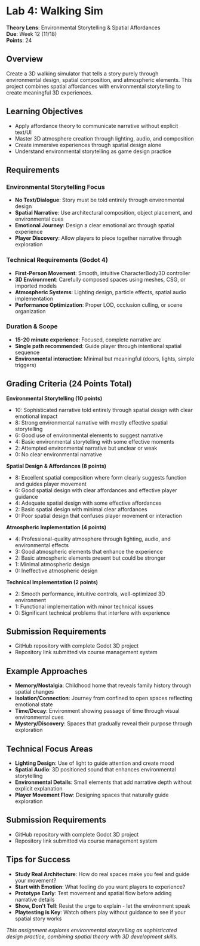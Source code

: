 # Lab 4: Walking Sim
**Theory Lens**: Environmental Storytelling & Spatial Affordances  
**Due**: Week 12 (11/18)  
**Points**: 24

## Overview
Create a 3D walking simulator that tells a story purely through environmental design, spatial composition, and atmospheric elements. This project combines spatial affordances with environmental storytelling to create meaningful 3D experiences.

## Learning Objectives
- Apply affordance theory to communicate narrative without explicit text/UI
- Master 3D atmosphere creation through lighting, audio, and composition
- Create immersive experiences through spatial design alone
- Understand environmental storytelling as game design practice

## Requirements

### Environmental Storytelling Focus
- **No Text/Dialogue**: Story must be told entirely through environmental design
- **Spatial Narrative**: Use architectural composition, object placement, and environmental cues
- **Emotional Journey**: Design a clear emotional arc through spatial experience
- **Player Discovery**: Allow players to piece together narrative through exploration

### Technical Requirements (Godot 4)
- **First-Person Movement**: Smooth, intuitive CharacterBody3D controller
- **3D Environment**: Carefully composed spaces using meshes, CSG, or imported models  
- **Atmospheric Systems**: Lighting design, particle effects, spatial audio implementation
- **Performance Optimization**: Proper LOD, occlusion culling, or scene organization

### Duration & Scope
- **15-20 minute experience**: Focused, complete narrative arc
- **Single path recommended**: Guide player through intentional spatial sequence
- **Environmental interaction**: Minimal but meaningful (doors, lights, simple triggers)

## Grading Criteria (24 Points Total)

**Environmental Storytelling (10 points)**
- 10: Sophisticated narrative told entirely through spatial design with clear emotional impact
- 8: Strong environmental narrative with mostly effective spatial storytelling
- 6: Good use of environmental elements to suggest narrative
- 4: Basic environmental storytelling with some effective moments
- 2: Attempted environmental narrative but unclear or weak
- 0: No clear environmental narrative

**Spatial Design & Affordances (8 points)**
- 8: Excellent spatial composition where form clearly suggests function and guides player movement
- 6: Good spatial design with clear affordances and effective player guidance
- 4: Adequate spatial design with some effective affordances
- 2: Basic spatial design with minimal clear affordances
- 0: Poor spatial design that confuses player movement or interaction

**Atmospheric Implementation (4 points)**
- 4: Professional-quality atmosphere through lighting, audio, and environmental effects
- 3: Good atmospheric elements that enhance the experience
- 2: Basic atmospheric elements present but could be stronger
- 1: Minimal atmospheric design
- 0: Ineffective atmospheric design

**Technical Implementation (2 points)**
- 2: Smooth performance, intuitive controls, well-optimized 3D environment
- 1: Functional implementation with minor technical issues
- 0: Significant technical problems that interfere with experience

## Submission Requirements
- GitHub repository with complete Godot 3D project
- Repository link submitted via course management system

## Example Approaches
- **Memory/Nostalgia**: Childhood home that reveals family history through spatial changes
- **Isolation/Connection**: Journey from confined to open spaces reflecting emotional state
- **Time/Decay**: Environment showing passage of time through visual environmental cues
- **Mystery/Discovery**: Spaces that gradually reveal their purpose through exploration

## Technical Focus Areas
- **Lighting Design**: Use of light to guide attention and create mood
- **Spatial Audio**: 3D positioned sound that enhances environmental storytelling
- **Environmental Details**: Small elements that add narrative depth without explicit explanation
- **Player Movement Flow**: Designing spaces that naturally guide exploration

## Submission Requirements
- GitHub repository with complete Godot 3D project
- Repository link submitted via course management system

## Tips for Success
- **Study Real Architecture**: How do real spaces make you feel and guide your movement?
- **Start with Emotion**: What feeling do you want players to experience?
- **Prototype Early**: Test movement and spatial flow before adding narrative details
- **Show, Don't Tell**: Resist the urge to explain - let the environment speak
- **Playtesting is Key**: Watch others play without guidance to see if your spatial story works

*This assignment explores environmental storytelling as sophisticated design practice, combining spatial theory with 3D development skills.*
